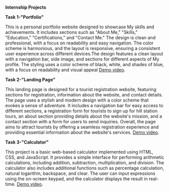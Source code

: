 **Internship Projects**


**Task 1-"Portfolio"**

This is a personal portfolio website designed to showcase My skills and achievements. It includes sections such as "About Me," "Skills," "Education," "Certifications," and "Contact Me." The design is clean and professional, with a focus on readability and easy navigation. The color scheme is harmonious, and the layout is responsive, ensuring a consistent user experience across different devices.The design features a clean layout with a navigation bar, side image, and sections for different aspects of My profile. The styling uses a color scheme of black, white, and shades of blue, with a focus on readability and visual appeal 
[Demo video](https://drive.google.com/file/d/1KioL9MJyZ5uxZJxoDz23BHKeuEUISR7G/view?usp=drive_link).

**Task 2-"Landing Page"**

This landing page is designed for a tourist registration website, featuring sections for registration, information about the website, and contact details. The page uses a stylish and modern design with a color scheme that evokes a sense of adventure. It includes a navigation bar for easy access to different sections, a registration form for tourists to sign up for hill station tours, an about section providing details about the website's mission, and a contact section with a form for users to send inquiries. Overall, the page aims to attract tourists by offering a seamless registration experience and providing essential information about the website's services.
[Demo video](https://drive.google.com/file/d/1K0o2wN2GZcwNsdZzX60lGWFyysafJmh_/view?usp=drive_link).

**Task 3-"Calculator"**

This project is a basic web-based calculator implemented using HTML, CSS, and JavaScript. It provides a simple interface for performing arithmetic calculations, including addition, subtraction, multiplication, and division. The calculator also includes additional functions such as percentage calculation, natural logarithm, backspace, and clear. The user can input expressions using the on-screen keypad, and the calculator displays the result in real-time.
[Demo video](https://drive.google.com/file/d/1RXY8sS2hmBIGlvr_5Zc4g_I1qrAIJ05Y/view?usp=drive_link).
